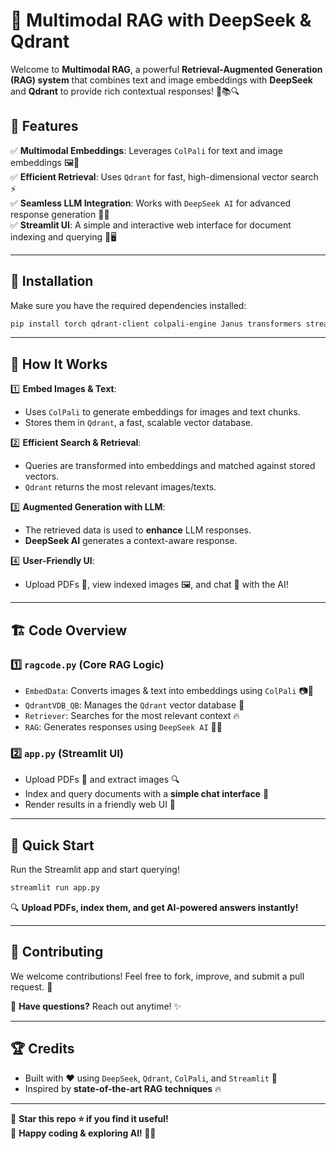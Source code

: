 # 🚀 Multimodal RAG with DeepSeek & Qdrant

Welcome to **Multimodal RAG**, a powerful **Retrieval-Augmented Generation (RAG) system** that combines text and image embeddings with **DeepSeek** and **Qdrant** to provide rich contextual responses! 🎯📚🔍

## 🌟 Features

✅ **Multimodal Embeddings**: Leverages `ColPali` for text and image embeddings 🖼️📖  
✅ **Efficient Retrieval**: Uses `Qdrant` for fast, high-dimensional vector search ⚡  
✅ **Seamless LLM Integration**: Works with `DeepSeek AI` for advanced response generation 🤖💡  
✅ **Streamlit UI**: A simple and interactive web interface for document indexing and querying 🎨🖥️  

---

## 🔧 Installation

Make sure you have the required dependencies installed:
```bash
pip install torch qdrant-client colpali-engine Janus transformers streamlit pdf2image tqdm
```

---

## 🚀 How It Works

1️⃣ **Embed Images & Text**:
   - Uses `ColPali` to generate embeddings for images and text chunks.  
   - Stores them in `Qdrant`, a fast, scalable vector database.  

2️⃣ **Efficient Search & Retrieval**:
   - Queries are transformed into embeddings and matched against stored vectors.
   - `Qdrant` returns the most relevant images/texts.  

3️⃣ **Augmented Generation with LLM**:
   - The retrieved data is used to **enhance** LLM responses.  
   - **DeepSeek AI** generates a context-aware response.  

4️⃣ **User-Friendly UI**:
   - Upload PDFs 📄, view indexed images 🖼️, and chat 💬 with the AI!

---

## 🏗️ Code Overview

### 1️⃣ **`ragcode.py`** (Core RAG Logic)
- `EmbedData`: Converts images & text into embeddings using `ColPali` 📷📖
- `QdrantVDB_QB`: Manages the `Qdrant` vector database 🔎
- `Retriever`: Searches for the most relevant context 🔥
- `RAG`: Generates responses using `DeepSeek AI` 🧠💬

### 2️⃣ **`app.py`** (Streamlit UI)
- Upload PDFs 📂 and extract images 🔍
- Index and query documents with a **simple chat interface** 🤖
- Render results in a friendly web UI 🏡

---

## 🎯 Quick Start

Run the Streamlit app and start querying!
```bash
streamlit run app.py
```

🔍 **Upload PDFs, index them, and get AI-powered answers instantly!**

---

## 🤝 Contributing

We welcome contributions! Feel free to fork, improve, and submit a pull request. 🚀

📧 **Have questions?** Reach out anytime! ✨

---

## 🏆 Credits
- Built with ❤️ using `DeepSeek`, `Qdrant`, `ColPali`, and `Streamlit` 🎉
- Inspired by **state-of-the-art RAG techniques** 🔥

---

🔹 **Star this repo ⭐ if you find it useful!**  
🔹 **Happy coding & exploring AI! 🤖💡**

